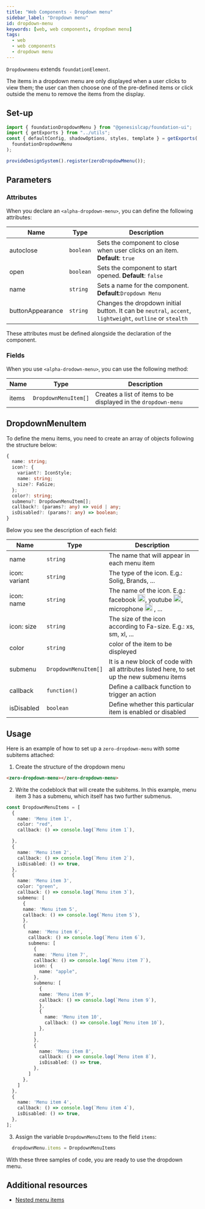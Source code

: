 ```yaml
---
title: "Web Components - Dropdown menu"
sidebar_label: "Dropdown menu"
id: dropdown-menu
keywords: [web, web components, dropdown menu]
tags:
  - web
  - web components
  - dropdown menu
---
```


`Dropdownmenu` extends `foundationElement`.

The items in a dropdown menu are only displayed when a user clicks to view them; the user can then choose one of the pre-defined items or click outside the menu to remove the items from the display.

## Set-up

```ts
import { foundationDropdownMenu } from "@genesislcap/foundation-ui";
import { getExports } from "../utils";
const { defaultConfig, shadowOptions, styles, template } = getExports(
  foundationDropdownMenu
);

provideDesignSystem().register(zeroDropdowMmenu());
```
## Parameters

### Attributes

When you declare an `<alpha-dropdown-menu>`, you can define the following attributes:

| Name       | Type      | Description                              |
|------------|-----------|------------------------------------------------------|
| autoclose  | `boolean` | Sets the component to close when user clicks on an item. **Default**: `true`                        |
| open       | `boolean` | Sets the component to start opened. **Default**: `false` |
| name       | `string`  | Sets a name for the component. **Default**:`Dropdown Menu`|
| buttonAppearance | `string`  | Changes the dropdown initial button. It can be `neutral`, `accent`, `lightweight`, `outline` or `stealth`  | 

These attributes must be defined alongside the declaration of the component.

### Fields

When you use `<alpha-drodown-menu>`, you can use the following method:

| Name       | Type      | Description                              |
|------------|-----------|------------------------------------------------------|
| items      | `DropdownMenuItem[]` | Creates a list of items to be displayed in the `dropdown-menu`|

## DropdownMenuItem

To define the menu items, you need to create an array of objects following the structure below:

```typescript
{
  name: string;
  icon?: {
    variant?: IconStyle;
    name: string;
    size?: FaSize;
  };
  color?: string;
  submenu?: DropdownMenuItem[];
  callback?: (params?: any) => void | any;
  isDisabled?: (params?: any) => boolean;
}
```

Below you see the description of each field:

| Name | Type | Description |
| ---- | ---- | ----------- |
| name | `string` | The name that will appear in each menu item |
| icon: variant | `string` | The type of the icon. E.g.: Solig, Brands, ... |
| icon: name | `string` |  The name of the icon. E.g.: facebook <img src="https://raw.githubusercontent.com/FortAwesome/Font-Awesome/6.x/svgs/brands/facebook.svg" width="20" height="20" />, youtube <img src="https://raw.githubusercontent.com/FortAwesome/Font-Awesome/6.x/svgs/brands/youtube.svg" width="20" height="20" />, microphone <img src="https://raw.githubusercontent.com/FortAwesome/Font-Awesome/6.x/svgs/solid/microphone.svg" width="20" height="20" /> , ... |
| icon: size | `string` | 	The size of the icon according to Fa-size. E.g.: xs, sm, xl, ... |
| color | `string` | color of the item to be displeyed |
| submenu | `DropdownMenuItem[]` | It is a new block of code with all attributes listed here, to set up the new submenu items |
| callback | `function()` | Define a callback function to trigger an action |
| isDisabled | `boolean` | Define whether this particular item is enabled or disabled |

## Usage

Here is an example of how to set up a `zero-dropdown-menu` with some subitems attached:

1. Create the structure of the dropdown menu

```html
<zero-dropdown-menu></zero-dropdown-menu>
```

2. Write the codeblock that will create the subitems. In this example, menu item 3 has a submenu, which itself has two further submenus.

```ts
const DropdownMenuItems = [
  {
    name: 'Menu item 1',
    color: "red",
    callback: () => console.log(`Menu item 1`),

  },
  {
    name: 'Menu item 2',
    callback: () => console.log(`Menu item 2`),
    isDisabled: () => true,
  },
  {
    name: 'Menu item 3',
    color: "green",
    callback: () => console.log(`Menu item 3`),
    submenu: [
      {
      name: 'Menu item 5',
      callback: () => console.log(`Menu item 5`),
      },
      {
        name: 'Menu item 6',
        callback: () => console.log(`Menu item 6`),
        submenu: [
          {
          name: 'Menu item 7',
          callback: () => console.log(`Menu item 7`),
          icon: {
            name: "apple",
          },
          submenu: [
            {
            name: 'Menu item 9',
            callback: () => console.log(`Menu item 9`),
            },
            {
              name: 'Menu item 10',
              callback: () => console.log(`Menu item 10`),
            },
          ]
          },
          {
            name: 'Menu item 8',
            callback: () => console.log(`Menu item 8`),
            isDisabled: () => true,
          },
        ]
      },
    ]
  },
  {
    name: 'Menu item 4',
    callback: () => console.log(`Menu item 4`),
    isDisabled: () => true,
  },
];
```

3. Assign the variable `DropdownMenuItems` to the field `items`:

```ts
  dropdownMenu.items = DropdownMenuItems
```

With these three samples of code, you are ready to use the dropdown menu.

## Additional resources

- [Nested menu items](https://www.tiny.cloud/docs/tinymce/6/custom-nested-menu-items/#:~:text=A%20nested%20menu%20item%20is,items%20and%20toggle%20menu%20items.)
